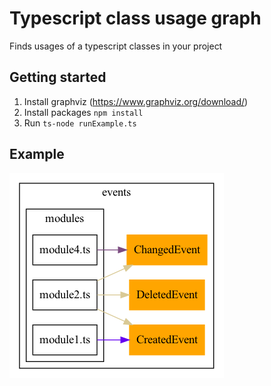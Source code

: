 # Typescript class usage graph
Finds usages of a typescript classes in your project

## Getting started
1. Install graphviz (https://www.graphviz.org/download/)
2. Install packages `npm install`
3. Run `ts-node runExample.ts`

## Example
![Example](events.png)

